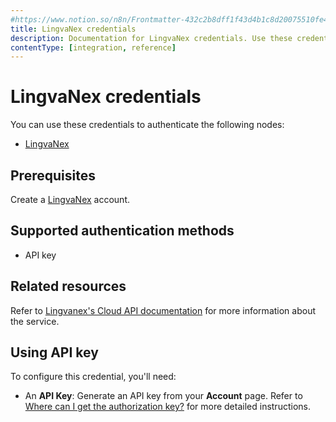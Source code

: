 ```yaml
---
#https://www.notion.so/n8n/Frontmatter-432c2b8dff1f43d4b1c8d20075510fe4
title: LingvaNex credentials
description: Documentation for LingvaNex credentials. Use these credentials to authenticate LingvaNex in n8n, a workflow automation platform.
contentType: [integration, reference]
---
```


# LingvaNex credentials

You can use these credentials to authenticate the following nodes:

- [LingvaNex](/integrations/builtin/app-nodes/n8n-nodes-base.lingvanex.md)

## Prerequisites

Create a [LingvaNex](https://lingvanex.com) account.

## Supported authentication methods

- API key

## Related resources

Refer to [Lingvanex's Cloud API documentation](https://docs.lingvanex.com/reference/overview) for more information about the service.

## Using API key

To configure this credential, you'll need:

- An **API Key**: Generate an API key from your **Account** page. Refer to [Where can I get the authorization key?](https://docs.lingvanex.com/reference/translator-service-faq#where-can-i-get-the-authorization-key) for more detailed instructions.


